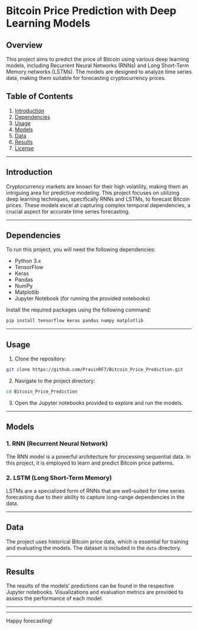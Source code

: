 # Bitcoin Price Prediction with Deep Learning Models

## Overview

This project aims to predict the price of Bitcoin using various deep learning models, including Recurrent Neural Networks (RNNs) and Long Short-Term Memory networks (LSTMs). The models are designed to analyze time series data, making them suitable for forecasting cryptocurrency prices.

## Table of Contents

1. [Introduction](#introduction)
2. [Dependencies](#dependencies)
3. [Usage](#usage)
4. [Models](#models)
5. [Data](#data)
6. [Results](#results)
7. [License](#license)

---

## Introduction

Cryptocurrency markets are known for their high volatility, making them an intriguing area for predictive modeling. This project focuses on utilizing deep learning techniques, specifically RNNs and LSTMs, to forecast Bitcoin prices. These models excel at capturing complex temporal dependencies, a crucial aspect for accurate time series forecasting.

---

## Dependencies

To run this project, you will need the following dependencies:

- Python 3.x
- TensorFlow
- Keras
- Pandas
- NumPy
- Matplotlib
- Jupyter Notebook (for running the provided notebooks)

Install the required packages using the following command:

```bash
pip install tensorflow keras pandas numpy matplotlib
```

---

## Usage

1. Clone the repository:

```bash
git clone https://github.com/PravinRF7/Bitcoin_Price_Prediction.git
```

2. Navigate to the project directory:

```bash
cd Bitcoin_Price_Prediction
```

3. Open the Jupyter notebooks provided to explore and run the models.

---

## Models

### 1. RNN (Recurrent Neural Network)

The RNN model is a powerful architecture for processing sequential data. In this project, it is employed to learn and predict Bitcoin price patterns.

### 2. LSTM (Long Short-Term Memory)

LSTMs are a specialized form of RNNs that are well-suited for time series forecasting due to their ability to capture long-range dependencies in the data.

---

## Data

The project uses historical Bitcoin price data, which is essential for training and evaluating the models. The dataset is included in the `data` directory.

---

## Results

The results of the models' predictions can be found in the respective Jupyter notebooks. Visualizations and evaluation metrics are provided to assess the performance of each model.

---



---

Happy forecasting!
